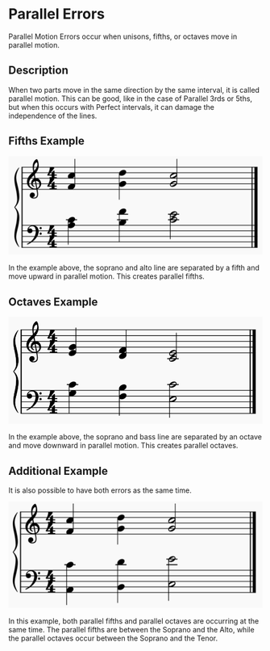 # Parallel Errors
Parallel Motion Errors occur when unisons, fifths, or octaves move in parallel motion.

## Description
When two parts move in the same direction by the same interval, it is called parallel motion. This can be good, like in the case of Parallel 3rds or 5ths, but when this occurs with Perfect intervals, it can damage the independence of the lines.

## Fifths Example
![Parallel Fifths Example](../img/ParallelFifthsExample.PNG)

In the example above, the soprano and alto line are separated by a fifth and move upward in parallel motion. This creates parallel fifths.

## Octaves Example
![Parallel Octaves Example](../img/ParallelOctavesExample.PNG)

In the example above, the soprano and bass line are separated by an octave and move downward in parallel motion. This creates parallel octaves.

## Additional Example
It is also possible to have both errors as the same time.

![Both Parallel Errors](../img/ParallelGeneralExample.PNG)

In this example, both parallel fifths and parallel octaves are occurring at the same time. The parallel fifths are between the Soprano and the Alto, while the parallel octaves occur between the Soprano and the Tenor.
